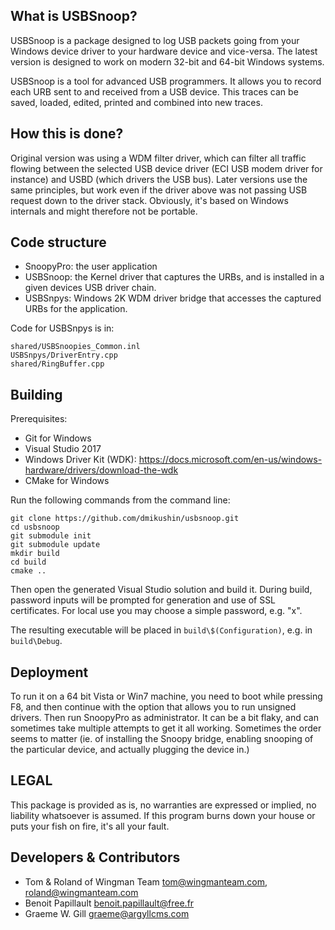 ## What is USBSnoop?

USBSnoop is a package designed to log USB packets going from your Windows device driver to your hardware device and vice-versa. The latest version is designed to work on modern 32-bit and 64-bit Windows systems.

USBSnoop is a tool for advanced USB programmers. It allows you to record each URB sent to and received from a USB device. This traces can be saved, loaded, edited, printed and combined into new traces.

## How this is done?

Original version was using a WDM filter driver, which can filter all traffic flowing between the selected USB device driver (ECI USB modem driver for instance) and USBD (which drivers the USB bus). Later versions use the same principles, but work even if the driver above was not passing USB request down to the driver stack. Obviously, it's based on Windows internals and might therefore not be portable.

## Code structure

 * SnoopyPro: the user application
 * USBSnoop: the Kernel driver that captures the URBs, and is installed in a given devices USB driver chain.
 * USBSnpys: Windows 2K WDM driver bridge that accesses the captured URBs for the application.

Code for USBSnpys is in:

```
shared/USBSnoopies_Common.inl
USBSnpys/DriverEntry.cpp
shared/RingBuffer.cpp
```

## Building

Prerequisites:

 * Git for Windows
 * Visual Studio 2017
 * Windows Driver Kit (WDK): https://docs.microsoft.com/en-us/windows-hardware/drivers/download-the-wdk
 * CMake for Windows

Run the following commands from the command line:

```
git clone https://github.com/dmikushin/usbsnoop.git
cd usbsnoop
git submodule init
git submodule update
mkdir build
cd build
cmake ..
```

Then open the generated Visual Studio solution and build it. During build, password inputs will be prompted for generation and use of SSL certificates. For local use you may choose a simple password, e.g. "x".

The resulting executable will be placed in `build\$(Configuration)`, e.g. in `build\Debug`.

## Deployment

To run it on a 64 bit Vista or Win7 machine, you need to boot while pressing F8, and then continue with the option that allows you to run unsigned drivers. Then run SnoopyPro as administrator. It can be a bit flaky, and can sometimes take multiple attempts to get it all working. Sometimes the order seems to matter (ie. of installing the Snoopy bridge, enabling snooping of the particular device, and actually plugging the device in.) 

## LEGAL

This package is provided as is, no warranties are expressed or implied, no liability whatsoever is assumed. If this program burns down your house or puts your fish on fire, it's all your fault.

## Developers & Contributors

 * Tom & Roland of Wingman Team <tom@wingmanteam.com>, <roland@wingmanteam.com>
 * Benoit Papillault <benoit.papillault@free.fr>
 * Graeme W. Gill <graeme@argyllcms.com>


